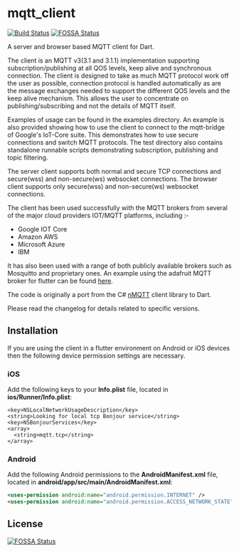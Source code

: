 # mqtt_client
[![Build Status](https://github.com/shamblett/mqtt_client/actions/workflows/ci.yml/badge.svg)](https://github.com/shamblett/mqtt_client/actions/workflows/ci.yml)
[![FOSSA Status](https://app.fossa.io/api/projects/git%2Bgithub.com%2Fshamblett%2Fmqtt_client.svg?type=shield)](https://app.fossa.io/projects/git%2Bgithub.com%2Fshamblett%2Fmqtt_client?ref=badge_shield)

A server and browser based MQTT client for Dart.

The client is an MQTT v3(3.1 and 3.1.1) implementation supporting subscription/publishing at all QOS levels,
keep alive and synchronous connection. The client is designed to take as much MQTT protocol work
off the user as possible, connection protocol is handled automatically as are the message exchanges needed
to support the different QOS levels and the keep alive mechanism. This allows the user to concentrate on
publishing/subscribing and not the details of MQTT itself.

Examples of usage can be found in the examples directory.  An example is also provided
showing how to use the client to connect to the mqtt-bridge of Google's IoT-Core suite. This demonstrates
how to use secure connections and switch MQTT protocols. The test directory also contains standalone runnable scripts demonstrating subscription, publishing and topic filtering.

The server client supports both normal and secure TCP connections and secure(wss) and non-secure(ws) websocket connections.
The browser client supports only secure(wss) and non-secure(ws) websocket connections.

The client has been used successfully with the MQTT brokers from several of the major cloud providers IOT/MQTT
platforms, including :-
* Google IOT Core
* Amazon AWS
* Microsoft Azure
* IBM

It has also been used with a range of both publicly available brokers such as Mosquitto and proprietary ones.
An example using the adafruit MQTT broker for flutter can be found [here](https://github.com/BitKnitting/flutter_adafruit_mqtt).

The code is originally a port from the C# [nMQTT](https://www.openhub.net/p/nMQTT) client library to Dart.

Please read the changelog for details related to specific versions.

## Installation
If you are using the client in a flutter environment on Android or iOS devices then the following device permission settings are necessary.

### iOS
Add the following keys to your **Info.plist** file, located in **ios/Runner/Info.plist**:
```
<key>NSLocalNetworkUsageDescription</key>
<string>Looking for local tcp Bonjour service</string>
<key>NSBonjourServices</key>
<array>
  <string>mqtt.tcp</string>
</array>
```
### Android
Add the following Android permissions to the **AndroidManifest.xml** file, located in **android/app/src/main/AndroidManifest.xml**:
```xml
<uses-permission android:name="android.permission.INTERNET" />
<uses-permission android:name="android.permission.ACCESS_NETWORK_STATE" />
```
## License
[![FOSSA Status](https://app.fossa.io/api/projects/git%2Bgithub.com%2Fshamblett%2Fmqtt_client.svg?type=large)](https://app.fossa.io/projects/git%2Bgithub.com%2Fshamblett%2Fmqtt_client?ref=badge_large)
